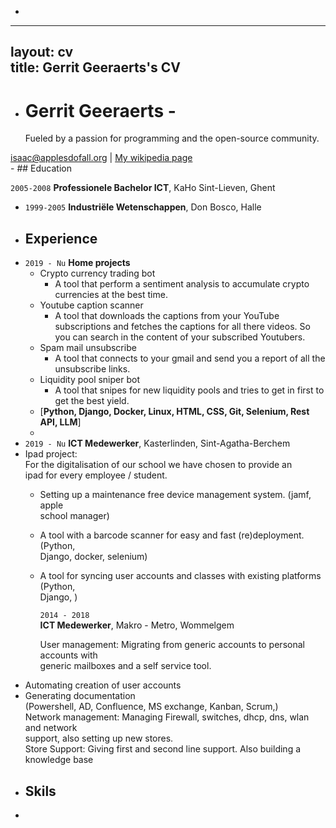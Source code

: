 -  
---
  layout: cv  
  title: Gerrit Geeraerts's CV  
---
- # Gerrit Geeraerts -  
  Fueled by a passion for programming and the open-source community.  
    
<div id="webaddress">
  <a href="isaac@applesdofall.org">isaac@applesdofall.org</a>
  | <a href="http://en.wikipedia.org/wiki/Isaac_Newton">My wikipedia page</a>
  </div>
- ## Education  
    
  `2005-2008` **Professionele Bachelor ICT**, KaHo Sint-Lieven, Ghent  
- `1999-2005` **Industriële Wetenschappen**, Don Bosco, Halle  
- ## Experience  
- `2019 - Nu` **Home projects**  
	- Crypto currency trading bot  
		- A tool that perform a sentiment analysis to accumulate crypto currencies at the best time.  
	- Youtube caption scanner  
		- A tool that downloads the captions from your YouTube subscriptions and fetches the captions for all there videos. So you can search in the content of your subscribed Youtubers.  
	- Spam mail unsubscribe  
		- A tool that connects to your gmail and send you a report of all the unsubscribe links.  
	- Liquidity pool sniper bot  
		- A tool that snipes for new liquidity pools and tries to get in first to get the best yield.  
	- [**Python, Django, Docker, Linux, HTML, CSS, Git, Selenium, Rest API, LLM**]  
	-  
- `2019 - Nu` **ICT Medewerker**, Kasterlinden, Sint-Agatha-Berchem  
- Ipad project:   
  For the digitalisation of our school we have chosen to provide an  
  ipad for every employee / student.  
	- Setting up a maintenance free device management system. (jamf, apple  
	  school manager)  
	- A tool with a barcode scanner for easy and fast (re)deployment. (Python,  
	  Django, docker, selenium)  
	- A tool for syncing user accounts and classes with existing platforms (Python,  
	  Django, )  
	    
	  `2014 - 2018`  
	  **ICT Medewerker**, Makro - Metro, Wommelgem  
	    
	  User management: Migrating from generic accounts to personal accounts with  
	  generic mailboxes and a self service tool.  
- Automating creation of user accounts  
- Generating documentation  
  (Powershell, AD, Confluence, MS exchange, Kanban, Scrum,)  
  Network management: Managing Firewall, switches, dhcp, dns, wlan and network  
  support, also setting up new stores.  
  Store Support: Giving first and second line support. Also building a knowledge base  
- ## Skils  
    
<!-- ### Footer
  
  Last updated: May 2013 -->
-  
